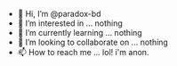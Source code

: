 - 👋 Hi, I’m @paradox-bd
- 👀 I’m interested in ... nothing
- 🌱 I’m currently learning ... nothing
- 💞️ I’m looking to collaborate on ... nothing
- 📫 How to reach me ... lol! i'm anon.
